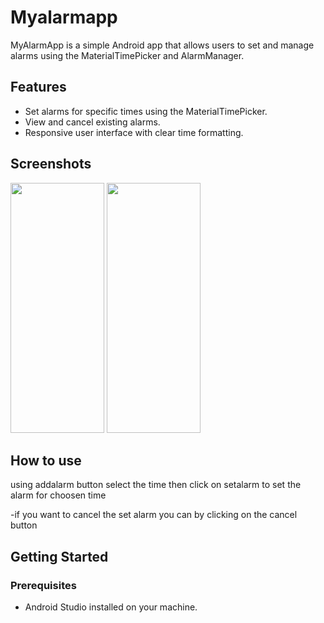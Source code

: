 # Myalarmapp


MyAlarmApp is a simple Android app that allows users to set and manage alarms using the MaterialTimePicker and AlarmManager.

## Features

- Set alarms for specific times using the MaterialTimePicker.
- View and cancel existing alarms.
- Responsive user interface with clear time formatting.

## Screenshots


<img src="https://github.com/Rohityadav9575/Myalarmapp/assets/100463643/9b8c5e33-4e0d-4c2b-97a7-ab1807b04e86)![photo_2023-12-13 14 52 41" width="150" height="400"/>
<img src="https://github.com/Rohityadav9575/Myalarmapp/assets/100463643/c4d5f771-4f53-4f01-9b96-18052ec010ab" width="150" height="400"/>

## How to use
using addalarm button select the time 
then click on setalarm to set the alarm for choosen time 

-if you want to cancel the set alarm you can by clicking on the cancel button 

## Getting Started

### Prerequisites

- Android Studio installed on your machine.





 
